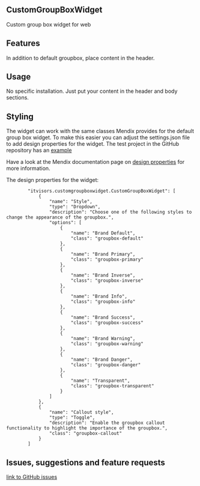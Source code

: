 ## CustomGroupBoxWidget
Custom group box widget for web

## Features
In addition to default groupbox, place content in the header.

## Usage
No specific installation. Just put your content in the header and body sections.

## Styling
The widget can work with the same classes Mendix provides for the default group box widget. To make this easier you can adjust the settings.json file to add design properties for the widget. The test project in the GitHub repository has an [example](https://github.com/Itvisors/mendix-CustomGroupBoxWidget/blob/main/test/theme/settings.json)

Have a look at the Mendix documentation page on [design properties](https://docs.mendix.com/howto8/front-end/extend-design-properties-to-customize) for more information.

The design properties for the widget:

```
        "itvisors.customgroupboxwidget.CustomGroupBoxWidget": [
            {
                "name": "Style",
                "type": "Dropdown",
                "description": "Choose one of the following styles to change the appearance of the groupbox.",
                "options": [
                    {
                        "name": "Brand Default",
                        "class": "groupbox-default"
                    },
                    {
                        "name": "Brand Primary",
                        "class": "groupbox-primary"
                    },
                    {
                        "name": "Brand Inverse",
                        "class": "groupbox-inverse"
                    },
                    {
                        "name": "Brand Info",
                        "class": "groupbox-info"
                    },
                    {
                        "name": "Brand Success",
                        "class": "groupbox-success"
                    },
                    {
                        "name": "Brand Warning",
                        "class": "groupbox-warning"
                    },
                    {
                        "name": "Brand Danger",
                        "class": "groupbox-danger"
                    },
                    {
                        "name": "Transparent",
                        "class": "groupbox-transparent"
                    }
                ]
            },
            {
                "name": "Callout style",
                "type": "Toggle",
                "description": "Enable the groupbox callout functionality to highlight the importance of the groupbox.",
                "class": "groupbox-callout"
            }
        ]
```

## Issues, suggestions and feature requests
[link to GitHub issues](https://github.com/Itvisors/mendix-CustomGroupBoxWidget/issues)

